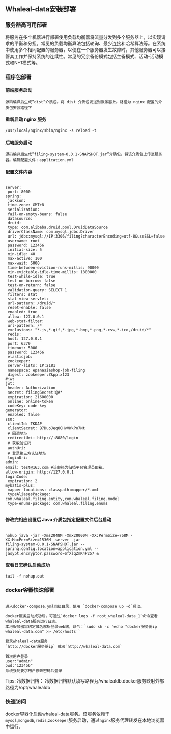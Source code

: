 
## Whaleal-data安装部署

### 	服务器高可用部署

将服务在多个机器进行部署使用负载均衡器将流量分发到多个服务器上，以实现请求的平衡和分担。常见的负载均衡算法包括轮询、最少连接和哈希算法等。在系统中使用多个相同配置的服务器，以便在一个服务器发生故障时，其他服务器可以接管其工作并保持系统的连续性。常见的冗余备份模式包括主备模式、活动-活动模式和N+1模式等。


### 	程序包部署

#### 前端服务启动 

    源码编译后生成”dist”介质包。将 dist 介质包发送到服务器上。路径为 nginx 配置的介质包安装路径下

#### 重新启动 nginx 服务

    /usr/local/nginx/sbin/nginx -s reload -t

#### 后端服务启动

    源码编译后生成”filing-system-0.0.1-SNAPSHOT.jar”介质包。将该介质包上传至服务器。编辑配置文件：application.yml

#### 配置文件内容


```

server:
 port: 8000
spring:
 jackson:
 time-zone: GMT+8
 serialization:
 fail-on-empty-beans: false
 datasource:
 druid:
 type: com.alibaba.druid.pool.DruidDataSource
 driverClassName: com.mysql.jdbc.Driver
 url: jdbc:mysql://IP:3306/filing?characterEncoding=utf-8&useSSL=false
 username: root
 password: 123456
 initial-size: 5
 min-idle: 40
 max-active: 100
 max-wait: 5000
 time-between-eviction-runs-millis: 90000
 min-evictable-idle-time-millis: 1800000
 test-while-idle: true
 test-on-borrow: false
 test-on-return: false
 validation-query: SELECT 1
 filters: stat
 stat-view-servlet:
 url-pattern: /druid/*
 reset-enable: false
 enabled: true
 allow: 127.0.0.1
 web-stat-filter:
 url-pattern: /*
 exclusions: "*.js,*.gif,*.jpg,*.bmp,*.png,*.css,*.ico,/druid/*"
 redis:
 host: 127.0.0.1
 port: 6379
 timeout: 5000
 password: 123456
 elasticjob:
 zookeeper:
 server-lists: IP:2181
 namespace: epanasiashop-job-filing
 digest: zookeeper:Zkpp.x123
#jwt
jwt:
 header: Authorization
 secret: filingSecret!@#*
 expiration: 21600000
 online: online-token
 codeKey: code-key
generator:
 enabled: false
sso:
 clientId: TKDAP
 clientSecret: B7DuoJeqOGHvVWkPo7Nt
 # 回调地址
 redirectUri: http://:8080/login
 # 获取验证码
 authUri:
 # 登录第三方认证地址
 loginUri:
admin:
email: test@163.com #该邮箱为归档平台管理员邮箱。
allow-origin: http://127.0.0.1
loginCode:
 expiration: 2
mybatis-plus:
 mapper-locations: classpath:mapper/*.xml
 typeAliasesPackage: com.whaleal.filing.entity,com.whaleal.filing.model
 type-enums-package: com.whaleal.filing.enums
 
```

#### 修改完相应设置后 Java 介质包指定配置文件后台启动


```

nohup java -jar -Xms2048M -Xmx20000M -XX:PermSize=768M -XX:MaxPermSize=1536M -server -jar 
filing-system-0.0.1-SNAPSHOT.jar --spring.config.location=application.yml --jasypt.encryptor.password=SfXlqZmK4P257 &

```

#### 查看日志确认启动成功

    tail -f nohup.out

### 	docker容器快速部署

```

进入docker-compose.yml同级目录，使用 `docker-compose up -d`启动。

docker服务启动成功后，可通过`docker logs -f root_whaleal-data_1`命令查看whaleal-data服务运行日志。
本地服务器需绑定域名解析登录web端，命令：`sudo sh -c 'echo "docker服务器ip  whaleal-data.com" >> /etc/hosts'`

登录whaleal-data服务
`http://docker服务器ip` 或者`http://whaleal-data.com`

首次用户登录
user:"admin"
pwd:"123456"
系统强制要求用户修改密码后登录

```


Tips:
冷数据归档：
冷数据归档默认填写路径为/whalealdb.docker服务映射外部路径为/opt/whalealdb

### 	 快速访问

docker容器化启动whaleal-data服务。该服务依赖于`mysql`,`mongodb`,`redis`,`zookeeper`服务启动，通过`nginx`服务代理转发在本地浏览器中运行。
